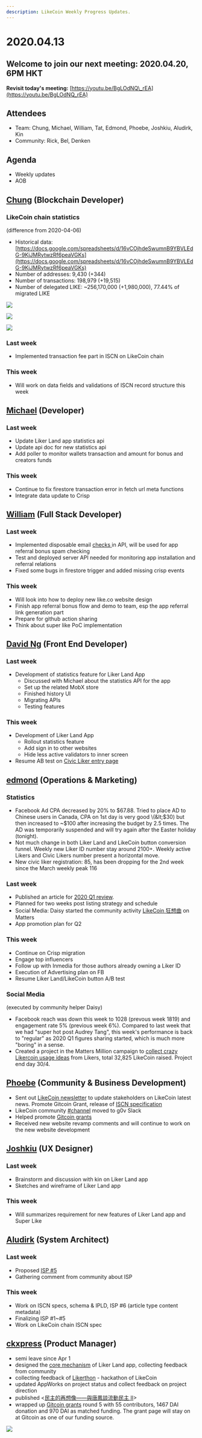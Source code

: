 ```yaml
---
description: LikeCoin Weekly Progress Updates.
---
```


# 2020.04.13

## Welcome to join our next meeting: 2020.04.20, 6PM HKT

**Revisit today's meeting:** [https://youtu.be/BgLOdNQ\_rEA](https://youtu.be/BgLOdNQ_rEA)

## Attendees <a id="98d6"></a>

* Team: Chung, Michael, William, Tat, Edmond, Phoebe, Joshkiu, Aludirk, Kin
* Community: Rick, Bel, Denken

## Agenda <a id="e3a3"></a>

* Weekly updates
* AOB

## [Chung](https://like.co/chungwu) \(Blockchain Developer\)

### LikeCoin chain statistics

\(difference from 2020-04-06\)

* Historical data: [https://docs.google.com/spreadsheets/d/16vCOjhdeSwumnB9YBVLEdG-9KjJMRytwzRf6peaVGKs](https://docs.google.com/spreadsheets/d/16vCOjhdeSwumnB9YBVLEdG-9KjJMRytwzRf6peaVGKs)
* Number of addresses: 9,430 \(+344\)
* Number of transactions: 198,979 \(+19,515\)
* Number of delegated LIKE: ~256,170,000 \(+1,980,000\), 77.44% of migrated LIKE

![](../.gitbook/assets/zhu-jie-20200413-161946.png)

![](../.gitbook/assets/zhu-jie-20200413-1619462%20%281%29.png)

![](../.gitbook/assets/zhu-jie-20200413-1619463.png)

### Last week

* Implemented transaction fee part in ISCN on LikeCoin chain

### This week

* Will work on data fields and validations of ISCN record structure this week 

## [Michael](https://like.co/michaelcheung) \(Developer\)

### Last week

* Update Liker Land app statistics api
* Update api doc for new statistics api
* Add poller to monitor wallets transaction and amount for bonus and creators funds

### This week

* Continue to fix firestore transaction error in fetch url meta functions
* Integrate data update to Crisp

## [William](https://like.co/williamchong007) \(Full Stack Developer\)

### Last week

* Implemented disposable email [checks ](https://github.com/likecoin/likecoin-api-public/pull/138)in API, will be used for app referral bonus spam checking
* Test and deployed server API needed for monitoring app installation and referral relations
* Fixed some bugs in firestore trigger and added missing crisp events

### This week

* Will look into how to deploy new like.co website design
* Finish app referral bonus flow and demo to team, esp the app referral link generation part
* Prepare for github action sharing
* Think about super like PoC implementation

## [David Ng](https://github.com/nwingt) \(Front End Developer\)

### Last week

* Development of statistics feature for Liker Land App
  * Discussed with Michael about the statistics API for the app
  * Set up the related MobX store
  * Finished history UI
  * Migrating APIs
  * Testing features

### This week

* Development of Liker Land App
  * Rollout statistics feature
  * Add sign in to other websites
  * Hide less active validators to inner screen
* Resume AB test on [Civic Liker entry page](https://liker.land/civic)

## [**edmond**](https://like.co/edmondyu) **\(Operations & Marketing\)**

### **Statistics**

* Facebook Ad CPA decreased by 20% to $67.88.  Tried to place AD to Chinese users in Canada, CPA on 1st day is very good \(&lt;$30\) but then increased to ~$100 after increasing the budget by 2.5 times.  The AD was temporarily suspended and will try again after the Easter holiday \(tonight\).
* Not much change in both Liker Land and LikeCoin button conversion funnel.  Weekly new Liker ID number stay around 2100+.  Weekly active Likers and Civic Likers number present a horizontal move.
* New civic liker registration: 85, has been dropping for the 2nd week since the March weekly peak 116

### Last week

* Published an article for [2020 Q1 review](https://matters.news/@likecoin/%E8%AE%9A%E8%B3%9E%E5%85%AC%E6%B0%91-2020-%E7%AC%AC%E4%B8%80%E5%AD%A3%E5%9B%9E%E9%A1%A7-bafyreifdlfznigt3htdur7e2pyomoem5chmmortz34rnakprxdipt6s2vy).
* Planned for two weeks post listing strategy and schedule
* Social Media: Daisy started the community activity [LikeCoin 狂想曲](https://matters.news/@daisy/matters-%E7%A4%BE%E5%8D%80%E5%9F%BA%E9%87%91%E9%85%8D%E6%8D%90%E6%8F%90%E6%A1%88-like-coin-%E7%8B%82%E6%83%B3%E6%9B%B2-bafyreiftbuickqne5bosrwweerr4znzsmhoygyipzlcv222l5glsekjvcm) on Matters
* App promotion plan for Q2

### This week

* Continue on Crisp migration
* Engage top influencers
* Follow up with Inmedia for those authors already owning a Liker ID
* Execution of Advertising plan on FB
* Resume Liker Land/LikeCoin button A/B test

### Social Media

\(executed by community helper Daisy\)

* Facebook reach was down this week to 1028 \(prevous week 1819\) and engagement rate 5% \(previous week 6%\). Compared to last week that we had "super hot post Audrey Tang", this week's performance is back to "regular" as 2020 Q1 figures sharing started, which is much more "boring" in a sense.
*  Created a project in the Matters Million campaign to [collect crazy Likercoin usage ideas](https://matters.news/@daisy/like-coin-%E6%96%B0%E6%89%8B%E6%9D%91-%E4%B8%8D%E6%96%B7%E6%9B%B4%E6%96%B0-%E8%AB%8B%E7%9C%8B%E7%95%99%E8%A8%80-zdpuAwHNTynzTx2Vi3Q487FNjSsacmzkRoiWpPjFgydW2gy6y) from Likers, total 32,825 LikeCoin raised. Project end day 30/4.

## [Phoebe](https://like.co/phoebe_fb) \(Community & Business Development\) <a id="fbf6"></a>

* Sent out [LikeCoin newsletter](https://likecoin.substack.com/p/donate-1-to-help-likecoin-get-matching) to update stakeholders on LikeCoin latest news. Promote Gitcoin Grant, release of [ISCN specification](https://github.com/likecoin/iscn-specs/issues/2)
* LikeCoin community [\#channel](https://join.slack.com/share/I011DE5FJSH/U02uGaEcuv166aGQtqla6NK7/enQtMTA0NzQ4MTUyODkwMS0zYjA0ZTFiMjQzNjlhMjc5NGZhYjYxMzE5N2Y2ZDVlNzhlMDBkMmUxNGUwYmYxMWMyMjdhYTdmYzM1YmJjYWRh) moved to g0v Slack
* Helped promote [Gitcoin grants](https://gitcoin.co/grants/634/likecoin-republic-of-liker-land) 
* Received new website revamp comments and will continue to work on the new website development

## [Joshkiu](https://like.co/joshkiu) \(UX Designer\) <a id="fbf6"></a>

### Last week

* Brainstorm and discussion with kin on Liker Land app
* Sketches and wireframe of Liker Land app 

### This week

* Will summarizes requirement for new features of Liker Land app and Super Like

## [Aludirk](https://like.co/aludirk) \(System Architect\) <a id="fbf6"></a>

### Last week

* Proposed [ISP \#5](https://github.com/likecoin/iscn-specs/issues/5)
* Gathering comment from community about ISP

### This week

* Work on ISCN specs, schema & IPLD, ISP \#6 \(article type content metadata\)
* Finalizing ISP \#1~\#5
* Work on LikeCoin chain ISCN spec

## [ckxpress](https://like.co/ckxpress) \(Product Manager\)

* semi leave since Apr 1
* designed the [core mechanism](https://docs.google.com/presentation/d/1-qvNS5ARCkc5oAWMCMZGmFzXcbBjlYHKRMVvCq78Wvs/edit?usp=sharing) of Liker Land app, collecting feedback from community
* collecting feedback of [Likerthon](https://github.com/likecoin/likerthon) - hackathon of LikeCoin
* updated AppWorks on project status and collect feedback on project direction
* published &lt;[民主的再想像——與唐鳳談流動民主 II](https://matters.news/@ckxpress/%E6%B0%91%E4%B8%BB%E7%9A%84%E5%86%8D%E6%83%B3%E5%83%8F-%E8%88%87%E5%94%90%E9%B3%B3%E8%AB%87%E6%B5%81%E5%8B%95%E6%B0%91%E4%B8%BB-ii-bafyreiflgxoqowotorkdhgns24hznm5du2cvo3342zohwgoc5cg5s77fb4)&gt;
* wrapped up [Gitcoin grants](https://gitcoin.co/grants/634/likecoin-republic-of-liker-land) round 5 with 55 contributors, 1467 DAI donation and 970 DAI as matched funding. The grant page will stay on at Gitcoin as one of our funding source.

![](../.gitbook/assets/screenshot-2020-04-13-at-15.14.41-edited.png)





